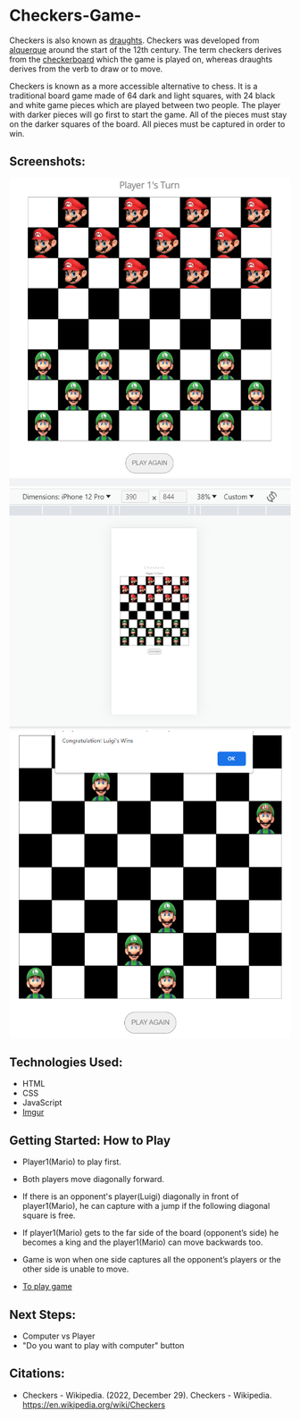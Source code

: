 # Checkers-Game-

Checkers is also known as [draughts](https://en.wikipedia.org/wiki/English_draughts). Checkers was developed from [alquerque](https://en.wikipedia.org/wiki/Alquerque) around the start of the 12th century. The term checkers derives from the [checkerboard](https://en.wikipedia.org/wiki/Checkerboard) which the game is played on, whereas draughts derives from the verb to draw or to move.

Checkers is known as a more accessible alternative to chess. It is a traditional board game made of 64 dark and light squares, with 24 black and white game pieces which are played between two people. The player with darker pieces will go first to start the game. All of the pieces must stay on the darker squares of the board. All pieces must be captured in order to win. 


## Screenshots:

<img src="Computer size.png"/>


<img src="Mobile size.png"/>


<img src="Winner Luigi.png"/>



## Technologies Used:

- HTML
- CSS
- JavaScript
- [Imgur](https://imgur.com/)

## Getting Started: How to Play

- Player1(Mario) to play first.
- Both players move diagonally forward.
- If there is an opponent's player(Luigi) diagonally in front of player1(Mario), he can capture with a jump if the following diagonal square is free.
- If player1(Mario) gets to the far side of the board (opponent’s side) he becomes a king and the player1(Mario) can move backwards too.
- Game is won when one side captures all the opponent’s players or the other side is unable to move.

- [To play game]( https://beeina.github.io/Checkers-Game-/)


## Next Steps: 

- Computer vs Player
- "Do you want to play with computer" button

## Citations:

- Checkers - Wikipedia. (2022, December 29). Checkers - Wikipedia. https://en.wikipedia.org/wiki/Checkers





